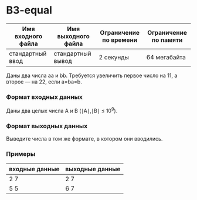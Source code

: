 # B3-equal

|Имя входного файла|Имя выходного файла|Ограничение по времени|Ограничение по памяти|
|-|-|-|-|
|стандартный ввод|стандартный вывод|2 секунды|64 мегабайта|

Даны два числа aa и bb. Требуется увеличить первое число на 11, а второе — на 22, если a=ba=b.
### Формат входных данных
Даны два целых числа A и B (∣A∣,∣B∣ ≤ 10<sup>9</sup>).
### Формат выходных данных
Выведите числа в том же формате, в котором они вводились.
### Примеры
|входные данные|выходные данные|
|-|-|
|2 7|2 7|
|5 5|6 7|
